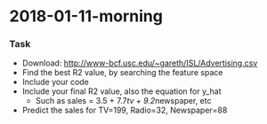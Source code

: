 # 2018-01-11-morning

### Task
- Download: http://www-bcf.usc.edu/~gareth/ISL/Advertising.csv
- Find the best R2 value, by searching the feature space
- Include your code
- Include your final R2 value, also the equation for y_hat
  - Such as sales = 3.5 + 7.7*tv + 9.2*newspaper, etc
- Predict the sales for TV=199, Radio=32, Newspaper=88
